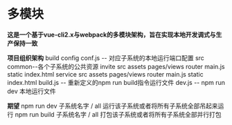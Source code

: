 # 多模块

**这是一个基于vue-cli2.x与webpack的多模块架构，旨在实现本地开发调式与生产保持一致**


**项目组织架构**
	build
	config
        conf.js -- 对应子系统的本地运行端口配置
	src
		common--各个子系统的公共资源
		invite
			src
				assets
				pages/views
				router
				main.js
			static
			index.html
		service
			src
				assets
				pages/views
				router
				main.js
			static
			index.html
	build.js -- 重新定义的npm run build指令运行文件
	dev.js   -- npm run dev 本地运行文件


**期望**
    npm run dev 子系统名字 / all 运行该子系统或者将所有子系统全部吊起来运行
    npm run build 子系统名字 / all 打包该子系统或者将所有子系统全部并行打包

